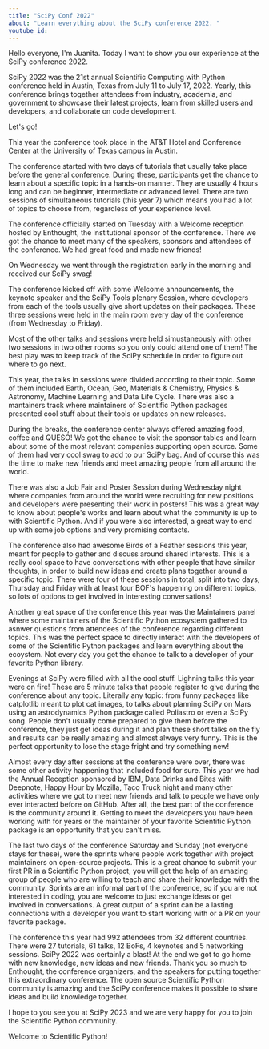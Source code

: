 ```yaml
---
title: "SciPy Conf 2022"
about: "Learn everything about the SciPy conference 2022. "
youtube_id:
---
```


Hello everyone, I'm Juanita. Today I want to show you our experience at the SciPy conference 2022.

SciPy 2022 was the 21st annual Scientific Computing with Python conference held in Austin, Texas from July 11 to July 17, 2022. Yearly, this conference brings together attendees from industry, academia, and government to showcase their latest projects, learn from skilled users and developers, and collaborate on code development.

Let's go!

<!--
- Clip Airport
- Clip Plane
- Clip Austin
-->

This year the conference took place in the AT&T Hotel and Conference Center at the University of Texas campus in Austin.

<!--
- Clips hotel
-->

The conference started with two days of tutorials that usually take place before the general conference. During these, participants get the chance to learn about a specific topic in a hands-on manner. They are usually 4 hours long and can be beginner, intermediate or advanced level. There are two sessions of simultaneous tutorials (this year 7) which means you had a lot of topics to choose from, regardless of your experience level.

<!--
- Clips of tutorials
- Show screen with tutorial schedule
- (Image of screens with tutorials)
-->

The conference officially started on Tuesday with a Welcome reception hosted by Enthought, the institutional sponsor of the conference. There we got the chance to meet many of the speakers, sponsors and attendees of the conference. We had great food and made new friends!

<!--
- Video de enthought reception
-->

On Wednesday we went through the registration early in the morning and received our SciPy swag!

<!--
- Clip swag (pictures)
-->

The conference kicked off with some Welcome announcements, the keynote speaker and the SciPy Tools plenary Session, where developers from each of the tools usually give short updates on their packages. These three sessions were held in the main room every day of the conference (from Wednesday to Friday).

<!--
- Clips of the welcome announcements
- Clips of keynote
- Clios of plenary session
-->

Most of the other talks and sessions were held simustaneously with other two sessions in two other rooms so you only could attend one of them! The best play was to keep track of the SciPy schedule in order to figure out where to go next.

<!--
- Clips of talks in other rooms
- Clips of conference schedule
-->

This year, the talks in sessions were divided according to their topic. Some of them included Earth, Ocean, Geo, Materials & Chemistry, Physics & Astronomy, Machine Learning and Data Life Cycle. There was also a mantainers track where maintainers of Scientific Python packages presented cool stuff about their tools or updates on new releases.

<!--
- Clips of schedule with different topics
- Clips of talks (and maintainers track)
-->

During the breaks, the conference center always offered amazing food, coffee and QUESO! We got the chance to visit the sponsor tables and learn about some of the most relevant companies supporting open source. Some of them had very cool swag to add to our SciPy bag. And of course this was the time to make new friends and meet amazing people from all around the world.

<!--
- Clips of sponsors
- Pictures of sponsor tables
- Pictures of swag
-->

There was also a Job Fair and Poster Session during Wednesday night where companies from around the world were recruiting for new positions and developers were presenting their work in posters! This was a great way to know about people's works and learn about what the community is up to with Scientific Python. And if you were also interested, a great way to end up with some job options and very promising contacts.

<!--
- Job fair
- Poster session
-->

The conference also had awesome Birds of a Feather sessions this year, meant for people to gather and discuss around shared interests. This is a really cool space to have conversations with other people that have similar thoughts, in order to build new ideas and create plans together around a specific topic. There were four of these sessions in total, split into two days, Thursday and Friday with at least four BOF's happening on different topics, so lots of options to get involved in interesting conversations!

<!--
- Clips of BOF
- Clips showing schedule with different topics
-->

Another great space of the conference this year was the Maintainers panel where some maintainers of the Scientific Python ecosystem gathered to asnwer questions from attendees of the conference regarding different topics. This was the perfect space to directly interact with the developers of some of the Scientific Python packages and learn everything about the ecoystem. Not every day you get the chance to talk to a developer of your favorite Python library.

<!--
- Clips of maintainer's panel
-->

Evenings at SciPy were filled with all the cool stuff. Lighning talks this year were on fire! These are 5 minute talks that people register to give during the conference about any topic. Literally any topic: from funny packages like catplotlib meant to plot cat images, to talks about planning SciPy on Mars using an astrodynamics Python package called Poliastro or even a SciPy song. People don't usually come prepared to give them before the conference, they just get ideas during it and plan these short talks on the fly and results can be really amazing and almost always very funny. This is the perfect opportunity to lose the stage fright and try something new!

<!--
- Clips of lighning talks
- Short snippet of SciPy song
-->

Almost every day after sessions at the conference were over, there was some other activity happening that included food for sure. This year we had the Annual Reception sponsored by IBM, Data Drinks and Bites with Deepnote, Happy Hour by Mozilla, Taco Truck night and many other activities where we got to meet new friends and talk to people we have only ever interacted before on GitHub. After all, the best part of the conference is the community around it. Getting to meet the developers you have been working with for years or the maintainer of your favorite Scientific Python package is an opportunity that you can't miss.

<!--
- Clips of the events
- Clips of people talking about the conference
-->

The last two days of the conference Saturday and Sunday (not everyone stays for these), were the sprints where people work together with project maintainers on open-source projects. This is a great chance to submit your first PR in a Scientific Python project, you will get the help of an amazing group of people who are willing to teach and share their knowledge with the community. Sprints are an informal part of the conference, so if you are not interested in coding, you are welcome to just exchange ideas or get involved in conversations. A great output of a sprint can be a lasting connections with a developer you want to start working with or a PR on your favorite package.

<!--
- Clips of sprints
-->

The conference this year had 992 attendees from 32 different countries. There were 27 tutorials, 61 talks, 12 BoFs, 4 keynotes and 5 networking sessions. SciPy 2022 was certainly a blast! At the end we got to go home with new knowledge, new ideas and new friends. Thank you so much to Enthought, the conference organizers, and the speakers for putting together this extraordinary conference. The open source Scientific Python community is amazing and the SciPy conference makes it possible to share ideas and build knowledge together.

<!--
- Pictures of tweets by people about the conference
-->

I hope to you see you at SciPy 2023 and we are very happy for you to join the Scientific Python community.

Welcome to Scientific Python!

<!--
- Clip of people saying Welcome to Scientific Python
-->
